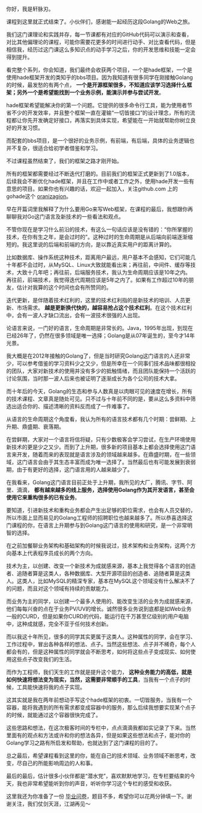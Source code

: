 你好，我是轩脉刃。

课程到这里就正式结束了。小伙伴们，感谢能一起经历这段Golang的Web之旅。

我们这门课理论和实践并存，每一节课都有对应的GitHub代码可以演示和查看，对比其他偏理论的课程，可能你需要花更多的时间进行动手、对比查看代码，但是相信我，经历过这门课这么多知识点的动手学习之后，你的开发思维和技能一定会得到提升。

看完整个系列，你会知道，我们最终会收获两个项目，一个是hade框架，一个是使用hade框架开发的类知乎的bbs项目。因为我知道有很多同学在刚接触Golang的时候，最发愁的有两个点， **一个是开源框架很多，不知道应该学习选择什么框架；另外一个是希望能找到一个业务示例，能演示并参与尝试开发**。

hade框架希望能解决你的第一个问题。它提供的很多命令行工具，能为使用者节省不少的开发效率，并且整个框架一直在灌输“一切皆接口”的设计理念，所有的流程都让你先开发确定好接口，再落实到具体实现，希望能在一开始就帮助你树立良好的开发习惯。

而配套的bbs项目，是一个很好的业务示例，有前端，有后端，具体的业务逻辑也并不复杂，很适合给初学者借鉴和学习。

不过课程虽然结束了，我们的框架之路才刚开始。

所有的框架都需要经过不断迭代打磨的。目前我们的框架正式更新到了1.0版本，后续我会不断优化hade框架，并且在工作中或者工作之外，使用hade开发一些有意思的项目。如果你也有兴趣的话，欢迎一起加入，关注github.com 上的gohade这个 [oranizagion](https://github.com/gohade)。

早在开篇词里我解释了为什么要用Go来写Web框架，在课程的最后，我想跟你再聊聊我对Go这门语言及新技术的一些看法和观点。

不管你现在是学习什么前沿的技术，有这么一句话应该是没有错的：“你所掌握的技术，在你有生之年，是会过时的”。这种过时的生命周期是从后端向前端逐渐缩短的。我这里说的后端和前端的方向，是以靠近真实用户的距离计算的。

比如数据库、操作系统这种技术，距离用户最远，用户基本不会感知，它们可能几十年都不会过时，从MySQL、Linux大致就能看出来；再往前，中间件、缓存等技术，大致十几年吧；再往前，后端服务技术，我认为生命周期应该是10年之内。再往前，前端技术，我觉得迭代周期应该是5年之内了。如果有工作超过10年的朋友，估计对我算的这个时间也会有所赞同的。

迭代更新，是伴随着技术红利的，这里的技术红利指的是新技术的培训、人员更新、市场需求。 **越是更新换代快的，越容易抢占这个技术红利**。在这个技术红利中，会有一波人才缺口流出，会有一波技术很强的人出现。

论语言来说，一门好的语言，生命周期是非常长的。Java，1995年出现，到现在已经26年了，仍然在很多领域是唯一选择；Golang是从07年诞生的，至今才14年光景。

我大概是在2012年接触的Golang了，但是当时研究Golang这门语言的人还非常少，可以参考借鉴的学习资料少之又少，但是所幸在一个同事们技术品味都很相投的团队，大家对新技术的使用并没有多少的抵触情绪，而且团队能保持一个活跃的讨论氛围，当时那一波人后来也被证明了逐渐成长为各个公司的技术大拿。

而十年后的今天，Golang的生态和参与人数真是以肉眼可见的速度在增长，所有的技术课程、文章真是随处可见。只不过与十年前不同的是，要从这么多资料中筛选出适合你的、描述清晰的资料反而成了一件难事了。

从语言的生命周期这个角度看，我认为所有的语言技术都有几个时期：尝鲜期、上升期、鼎盛期、衰落期。

在尝鲜期，大家对一个语言将信将疑，只有少数极客会学习尝试，在生产环境使用新技术的更是少之又少。而到了上升期，很多新的项目基本上都会选择使用这门语言来开发，随着而来的表现就是语言涉及的领域越来越多。在鼎盛时期，在一些领域，这门语言会由于其生态丰富而成为唯一选择了。当然最后也有可能发展到衰弱期，由于有更好的选择，这门语言用的人越来越少了。

在我看来，Golang这门语言目前正处于上升期，我所见的大厂，腾讯、字节、阿里、滴滴， **都有越来越多的线上服务，选择使用Golang作为其开发语言，甚至会使用它来重构很多的已有业务**。

要知道，引进新技术和重构业务都会产生出足够的职位需求，也会有人员交替的，所以市面上显而易见的Golang工程师的招聘职位也越来越多了。所以恭喜选择这门课程的你，在语言上升期参与到Golang这门语言的使用和研究，是一个非常明智的选择。

在之前加餐聊业务架构和基础架构的时候我说过，技术架构和业务架构，这两个方向基本上代表程序员成长的两个方向。

技术为主，以创建、改变一个新技术为成就感来源，基本上我觉得各个语言的创造者、追随者算是这类人，各种数据库、大型开源项目的创造者、追随者算是这类人。这类人，比如MySQL的精深专家，基本在MySQL这个领域没有什么解决不了的问题，而且对这个领域有持续的贡献能力。

而业务为主的同学，以创建一个最多人使用的、能改变生活的业务为成就感来源，他们每每兴奋的点在于业务PV/UV的增长。诚然很多业务说到底都是如Web业务一般的CURD，但是如果你CURD的代码，能运行在千万甚至亿级别的用户电脑中，这种成就感，完全不亚于任何技术创新。

而以我这十年所见，很多的同学其实更属于这类人。这种属性的同学，会在学习、工作过程中，冒出各种各样的想法、点子。当然这些想法、点子并不稀奇，每个人都会有的，但是这种属性的同学就会不断思考，如何将这些点子变成现实、如何使用这些点子改变我们的生活。

而作为工程师，我们天生的工作就是提升这个能力， **这种业务能力的高低，就是如何快速将想法变为现实，当然，这需要非常顺手的工具**，当我有一个点子的时候，工具能快速将我的点子实现。

这其实就是我在两年前想动手写这个hade框架的初衷。一切皆服务，当我有一个容器，能将我遇到的所有需求都变成容器中的服务，那么后续我想要实现某个点子的时候，就能通过这个容器很快完成了。

这些思路和想法，在这次极客时间的专栏中，点点滴滴我都如实记录了下来。当然里面有的观点和方法或许和你的想法各异，但是如果这些想法和点子，能对你的Golang学习之路有所启发和帮助，也就达到了这门课程的目的了。

总之最后，希望课程看到这里的你，能在自己的技术领域、业务领域不断思考，改变，尽自己的所能影响周边的人和事。

最后的最后，估计很多小伙伴都是“潜水党”，喜欢默默地学习，在专栏要结束的今天，我也非常希望能听到你的声音，听听你学习这个专栏的感受和收获。

这里我还为你准备了一份 [毕业问卷](https://jinshuju.net/f/gZTTVA)，题目不多，希望你可以花两分钟填一下。谢谢关注，我们仗剑天涯，江湖再见～